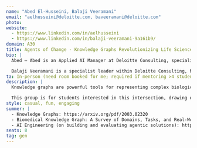 ```yaml
---
name: "Abed El-Husseini, Balaji Veeramani"
email: "aelhusseini@deloitte.com, baveeramani@deloitte.com"
photo:
website:
  - https://www.linkedin.com/in/aelhusseini
  - https://www.linkedin.com/in/balaji-veeramani-9a161b9/
domain: A30
title: Agents of Change - Knowledge Graphs Revolutionizing Life Sciences 🧪🧬
bio: |
  Abed – Abed is an Applied AI Manager at Deloitte Consulting, specializing in Generative AI applications. Passionate about teaching, he has served as a business case mentor and capstone instructor for HDSI. A proud graduate of The Ohio State University, Abed now lives in Austin, Texas—the live music capital of the world—with his wife and son 🤠🎸. He's an avid runner and a dessert enthusiast, in that order.

  Balaji Veeramani is a specialist leader within Deloitte Consulting, helping organizations develop and adopt AI solutions responsibly. Balaji has been leading AI/ML teams developing deep learning, machine learning, data science and GenAI based solutions, for life sciences, healthcare, diagnostics, agriculture, investment management, and logistics organizations. Balaji received his Ph.D. in Biomedical Engineering from Johns Hopkins University, and a Masters in Electrical Engineering (signal processing) from Arizona State University.
ta: In-person (need room booked for me; required if mentoring >4 students in-person)
description: |
  Knowledge graphs are powerful tools for representing complex biological systems by modeling entities—such as genes, proteins, diseases, and drugs—and the relationships between them. At the same time, agentic systems are capable of autonomous reasoning and goal-directed action. Combining these approaches enables the development of systems that can navigate vast biomedical knowledge networks, supporting researchers in hypothesis generation and data exploration.

  This group is for students interested in this intersection, drawing on principles from artificial intelligence, knowledge representation, and the life sciences to create intelligent agents that can explore biomedical data and deliver meaningful insights.
style: casual, fun, engaging
summer: |
  - Knowledge Graphs: https://arxiv.org/pdf/2003.02320  
  - Biomedical Knowledge Graph: A Survey of Domains, Tasks, and Real-World Applications: https://arxiv.org/pdf/2501.11632  
  - AI Engineering (on building and evaluating agentic solutions): https://www.oreilly.com/library/view/ai-engineering/9781098166298/
seats: 8
tag: gen
---
```

